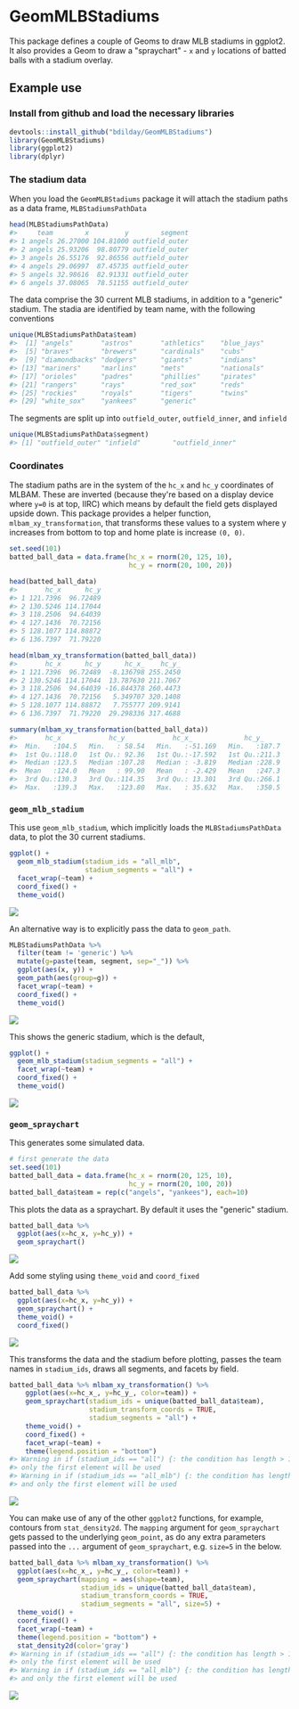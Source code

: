 
<!-- README.md is generated from README.Rmd. Please edit that file -->
GeomMLBStadiums
===============

This package defines a couple of Geoms to draw MLB stadiums in ggplot2. It also provides a Geom to draw a "spraychart" - `x` and `y` locations of batted balls with a stadium overlay.

Example use
-----------

### Install from github and load the necessary libraries

``` r
devtools::install_github("bdilday/GeomMLBStadiums")
library(GeomMLBStadiums)
library(ggplot2)
library(dplyr)
```

### The stadium data

When you load the `GeomMLBStadiums` package it will attach the stadium paths as a data frame, `MLBStadiumsPathData`

``` r
head(MLBStadiumsPathData)
#>     team        x         y        segment
#> 1 angels 26.27000 104.81000 outfield_outer
#> 2 angels 25.93206  98.80779 outfield_outer
#> 3 angels 26.55176  92.86556 outfield_outer
#> 4 angels 29.06997  87.45735 outfield_outer
#> 5 angels 32.98616  82.91331 outfield_outer
#> 6 angels 37.08065  78.51155 outfield_outer
```

The data comprise the 30 current MLB stadiums, in addition to a "generic" stadium. The stadia are identified by team name, with the following conventions

``` r
unique(MLBStadiumsPathData$team)
#>  [1] "angels"       "astros"       "athletics"    "blue_jays"   
#>  [5] "braves"       "brewers"      "cardinals"    "cubs"        
#>  [9] "diamondbacks" "dodgers"      "giants"       "indians"     
#> [13] "mariners"     "marlins"      "mets"         "nationals"   
#> [17] "orioles"      "padres"       "phillies"     "pirates"     
#> [21] "rangers"      "rays"         "red_sox"      "reds"        
#> [25] "rockies"      "royals"       "tigers"       "twins"       
#> [29] "white_sox"    "yankees"      "generic"
```

The segments are split up into `outfield_outer`, `outfield_inner`, and `infield`

``` r
unique(MLBStadiumsPathData$segment)
#> [1] "outfield_outer" "infield"        "outfield_inner"
```

### Coordinates

The stadium paths are in the system of the `hc_x` and `hc_y` coordinates of MLBAM. These are inverted (because they're based on a display device where `y=0` is at top, IIRC) which means by default the field gets displayed upside down. This package provides a helper function, `mlbam_xy_transformation`, that transforms these values to a system where y increases from bottom to top and home plate is increase `(0, 0)`.

``` r
set.seed(101)
batted_ball_data = data.frame(hc_x = rnorm(20, 125, 10), 
                              hc_y = rnorm(20, 100, 20))

head(batted_ball_data)
#>       hc_x      hc_y
#> 1 121.7396  96.72489
#> 2 130.5246 114.17044
#> 3 118.2506  94.64039
#> 4 127.1436  70.72156
#> 5 128.1077 114.88872
#> 6 136.7397  71.79220

head(mlbam_xy_transformation(batted_ball_data))
#>       hc_x      hc_y      hc_x_    hc_y_
#> 1 121.7396  96.72489  -8.136798 255.2450
#> 2 130.5246 114.17044  13.787630 211.7067
#> 3 118.2506  94.64039 -16.844378 260.4473
#> 4 127.1436  70.72156   5.349707 320.1408
#> 5 128.1077 114.88872   7.755777 209.9141
#> 6 136.7397  71.79220  29.298336 317.4688

summary(mlbam_xy_transformation(batted_ball_data))
#>       hc_x            hc_y            hc_x_             hc_y_      
#>  Min.   :104.5   Min.   : 58.54   Min.   :-51.169   Min.   :187.7  
#>  1st Qu.:118.0   1st Qu.: 92.36   1st Qu.:-17.592   1st Qu.:211.3  
#>  Median :123.5   Median :107.28   Median : -3.819   Median :228.9  
#>  Mean   :124.0   Mean   : 99.90   Mean   : -2.429   Mean   :247.3  
#>  3rd Qu.:130.3   3rd Qu.:114.35   3rd Qu.: 13.301   3rd Qu.:266.1  
#>  Max.   :139.3   Max.   :123.80   Max.   : 35.632   Max.   :350.5
```

### `geom_mlb_stadium`

This use `geom_mlb_stadium`, which implicitly loads the `MLBStadiumsPathData` data, to plot the 30 current stadiums.

``` r
ggplot() + 
  geom_mlb_stadium(stadium_ids = "all_mlb", 
                   stadium_segments = "all") + 
  facet_wrap(~team) + 
  coord_fixed() + 
  theme_void()
```

![](README_files/figure-markdown_github/unnamed-chunk-8-1.png)

An alternative way is to explicitly pass the data to `geom_path`.

``` r
MLBStadiumsPathData %>% 
  filter(team != 'generic') %>% 
  mutate(g=paste(team, segment, sep="_")) %>% 
  ggplot(aes(x, y)) + 
  geom_path(aes(group=g)) + 
  facet_wrap(~team) + 
  coord_fixed() + 
  theme_void()
```

![](README_files/figure-markdown_github/unnamed-chunk-9-1.png)

This shows the generic stadium, which is the default,

``` r
ggplot() + 
  geom_mlb_stadium(stadium_segments = "all") + 
  facet_wrap(~team) + 
  coord_fixed() + 
  theme_void()
```

![](README_files/figure-markdown_github/unnamed-chunk-10-1.png)

### `geom_spraychart`

This generates some simulated data.

``` r
# first generate the data
set.seed(101)
batted_ball_data = data.frame(hc_x = rnorm(20, 125, 10),
                              hc_y = rnorm(20, 100, 20))
batted_ball_data$team = rep(c("angels", "yankees"), each=10)
```

This plots the data as a spraychart. By default it uses the "generic" stadium.

``` r
batted_ball_data %>% 
  ggplot(aes(x=hc_x, y=hc_y)) + 
  geom_spraychart() 
```

![](README_files/figure-markdown_github/unnamed-chunk-12-1.png)

Add some styling using `theme_void` and `coord_fixed`

``` r
batted_ball_data %>% 
  ggplot(aes(x=hc_x, y=hc_y)) + 
  geom_spraychart() + 
  theme_void() + 
  coord_fixed()
```

![](README_files/figure-markdown_github/unnamed-chunk-13-1.png)

This transforms the data and the stadium before plotting, passes the team names in `stadium_ids`, draws all segments, and facets by field.

``` r
batted_ball_data %>% mlbam_xy_transformation() %>%  
    ggplot(aes(x=hc_x_, y=hc_y_, color=team)) + 
    geom_spraychart(stadium_ids = unique(batted_ball_data$team),
                    stadium_transform_coords = TRUE, 
                    stadium_segments = "all") + 
    theme_void() + 
    coord_fixed() + 
    facet_wrap(~team) + 
    theme(legend.position = "bottom")
#> Warning in if (stadium_ids == "all") {: the condition has length > 1 and
#> only the first element will be used
#> Warning in if (stadium_ids == "all_mlb") {: the condition has length > 1
#> and only the first element will be used
```

![](README_files/figure-markdown_github/unnamed-chunk-14-1.png)

You can make use of any of the other `ggplot2` functions, for example, contours from `stat_density2d`. The `mapping` argument for `geom_spraychart` gets passed to the underlying `geom_point`, as do any extra parameters passed into the `...` argument of `geom_spraychart`, e.g. `size=5` in the below.

``` r
batted_ball_data %>% mlbam_xy_transformation() %>%  
  ggplot(aes(x=hc_x_, y=hc_y_, color=team)) + 
  geom_spraychart(mapping = aes(shape=team), 
                  stadium_ids = unique(batted_ball_data$team),
                  stadium_transform_coords = TRUE, 
                  stadium_segments = "all", size=5) + 
  theme_void() + 
  coord_fixed() + 
  facet_wrap(~team) + 
  theme(legend.position = "bottom") + 
  stat_density2d(color='gray')
#> Warning in if (stadium_ids == "all") {: the condition has length > 1 and
#> only the first element will be used
#> Warning in if (stadium_ids == "all_mlb") {: the condition has length > 1
#> and only the first element will be used
```

![](README_files/figure-markdown_github/unnamed-chunk-15-1.png)
